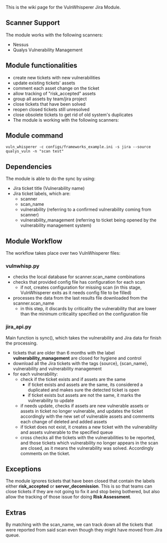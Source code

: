 This is the wiki page for the VulnWhisperer Jira Module.

## Scanner Support
The module works with the following scanners:
* Nessus
* Qualys Vulnerability Management

## Module functionalities
* create new tickets with new vulnerabilities
* update existing tickets' assets
* comment each asset change on the ticket
* allow tracking of "risk_accepted" assets
* group all assets by team/jira project
* close tickets that have been solved
* reopen closed tickets still unresolved
* close obsolete tickets to get rid of old system's duplicates
* The module is working with the following scanners:

## Module command
`vuln_whisperer -c configs/frameworks_example.ini -s jira --source qualys_vuln -n "scan test"`

## Dependencies
The module is able to do the sync by using:
* Jira ticket title (Vulnerability name)
* Jira ticket labels, which are:
    * scanner
    * scan_name
    * vulnerability (referring to a confirmed vulnerability coming from scanner)
    * vulnerability_management (referring to ticket being opened by the vulnerability management system)

## Module Workflow
The workflow takes place over two VulnWhisperer files:
### vulnwhisp.py
- checks the local database for scanner.scan_name combinations
- checks that provided config file has configuration for each scan
    - if not, creates configuration for missing scan (in this stage, VulnWhisperer exits as it needs config file to be filled)
- processes the data from the last results file downloaded from the scanner.scan_name
    - in this step, it discards by criticality the vulnerability that are lower than the minimum criticality specified on the configuration file 

### jira_api.py
Main function is sync(), which takes the vulnerability and Jira data for finish the processing.

* tickets that are older than 6 months with the label **vulnerability_management** are closed for hygiene and control
* download all the Jira tickets with the tags {source}, {scan_name}, vulnerability and vulnerability management
* for each vulnerability:
    * check if the ticket exists and if assets are the same
        * if ticket exists and assets are the same, its considered a duplicated and makes sure the detected ticket is open
        * if ticket exists but assets are not the same, it marks the vulnerability to update
    * if needs update, checks if assets are new vulnerable assets or assets in ticket no longer vulnerable, and updates the ticket accordingly with the new set of vulnerable assets and comments each change of deleted and added assets
    * if ticket does not exist, it creates a new ticket with the vulnerability and assets vulnerable to the specified queue
    * cross checks all the tickets with the vulnerabilities to be reported, and those tickets which vulnerability no longer appears in the scan are closed, as it means the vulnerability was solved. Accordingly comments on the ticket.

## Exceptions
The module ignores tickets that have been closed that contain the labels either **risk_accepted** or **server_decomission**. This is so that teams can close tickets if they are not going to fix it and stop being bothered, but also allow the tracking of those issue for doing **Risk Assessment**.

## Extras
By matching with the scan_name, we can track down all the tickets that were reported from said scan even though they might have moved from Jira queue.